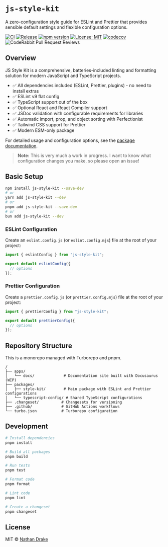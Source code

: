 # `js-style-kit`

A zero-configuration style guide for ESLint and Prettier that provides sensible default settings and flexible configuration options.

[![CI](https://github.com/drake-nathan/js-style-kit/actions/workflows/ci.yaml/badge.svg)](https://github.com/drake-nathan/js-style-kit/actions/workflows/ci.yaml)
[![Release](https://github.com/drake-nathan/js-style-kit/actions/workflows/release.yaml/badge.svg)](https://github.com/drake-nathan/js-style-kit/actions/workflows/release.yaml)
[![npm version](https://img.shields.io/npm/v/js-style-kit.svg)](https://www.npmjs.com/package/js-style-kit)
[![License: MIT](https://img.shields.io/badge/License-MIT-yellow.svg)](https://opensource.org/licenses/MIT)
[![codecov](https://codecov.io/gh/drake-nathan/js-style-kit/graph/badge.svg?token=C57D67JAE0)](https://codecov.io/gh/drake-nathan/js-style-kit)
![CodeRabbit Pull Request Reviews](https://img.shields.io/coderabbit/prs/github/drake-nathan/js-style-kit?labelColor=5C5C5C&color=FF570A&link=https%3A%2F%2Fcoderabbit.ai&label=CodeRabbit%20Reviews)

## Overview

JS Style Kit is a comprehensive, batteries-included linting and formatting solution for modern JavaScript and TypeScript projects.

- ✅ All dependencies included (ESLint, Prettier, plugins) - no need to install extras
- ✅ ESLint v9 flat config
- ✅ TypeScript support out of the box
- ✅ Optional React and React Compiler support
- ✅ JSDoc validation with configurable requirements for libraries
- ✅ Automatic import, prop, and object sorting with Perfectionist
- ✅ Tailwind CSS support for Prettier
- ✅ Modern ESM-only package

For detailed usage and configuration options, see the [package documentation](./packages/style-kit/README.md).

> **Note:** This is very much a work in progress. I want to know what configuration changes you make, so please open an issue!

## Basic Setup

```bash
npm install js-style-kit --save-dev
# or
yarn add js-style-kit --dev
# or
pnpm add js-style-kit --save-dev
# or
bun add js-style-kit --dev
```

### ESLint Configuration

Create an `eslint.config.js` (or `eslint.config.mjs`) file at the root of your project:

```js
import { eslintConfig } from "js-style-kit";

export default eslintConfig({
  // options
});
```

### Prettier Configuration

Create a `prettier.config.js` (or `prettier.config.mjs`) file at the root of your project:

```js
import { prettierConfig } from "js-style-kit";

export default prettierConfig({
  // options
});
```

## Repository Structure

This is a monorepo managed with Turborepo and pnpm.

```
/
├── apps/
│   └── docs/             # Documentation site built with Docusaurus (WIP)
├── packages/
│   ├── style-kit/        # Main package with ESLint and Prettier configurations
│   └── typescript-config/ # Shared TypeScript configurations
├── .changeset/          # Changesets for versioning
├── .github/             # GitHub Actions workflows
└── turbo.json           # Turborepo configuration
```

## Development

```bash
# Install dependencies
pnpm install

# Build all packages
pnpm build

# Run tests
pnpm test

# Format code
pnpm format

# Lint code
pnpm lint

# Create a changeset
pnpm changeset
```

## License

MIT © [Nathan Drake](https://github.com/drake-nathan)
